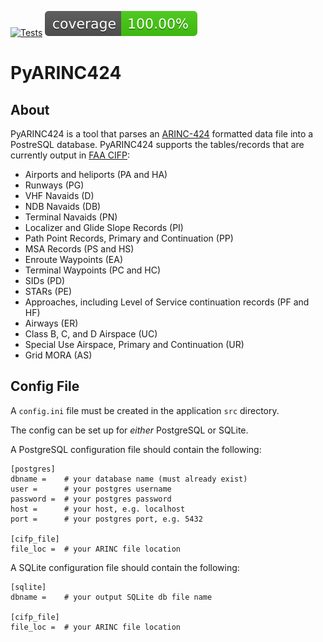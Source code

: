 [![Tests](https://github.com/robertjkeller/PyARINC424/actions/workflows/python-tests.yml/badge.svg)](https://github.com/robertjkeller/PyARINC424/actions/workflows/python-tests.yml) ![Coverage Status](./assets/badges/coverage-badge.svg?dummy=8484744)

# PyARINC424

## About

PyARINC424 is a tool that parses an [ARINC-424](https://en.wikipedia.org/wiki/ARINC_424) formatted data file into a PostreSQL database. PyARINC424 supports the tables/records that are currently output in [FAA CIFP](https://www.faa.gov/air_traffic/flight_info/aeronav/digital_products/cifp/download/):
- Airports and heliports (PA and HA)
- Runways (PG)
- VHF Navaids (D)
- NDB Navaids (DB)
- Terminal Navaids (PN)
- Localizer and Glide Slope Records (PI)
- Path Point Records, Primary and Continuation (PP)
- MSA Records (PS and HS)
- Enroute Waypoints (EA)
- Terminal Waypoints (PC and HC)
- SIDs (PD)
- STARs (PE)
- Approaches, including Level of Service continuation records (PF and HF)
- Airways (ER)
- Class B, C, and D Airspace (UC)
- Special Use Airspace, Primary and Continuation (UR)
- Grid MORA (AS)

## Config File
A `config.ini` file must be created in the application `src` directory. 

The config can be set up for *either* PostgreSQL or SQLite.

A PostgreSQL configuration file should contain the following:
```
[postgres]
dbname =    # your database name (must already exist)
user =      # your postgres username
password =  # your postgres password
host =      # your host, e.g. localhost
port =      # your postgres port, e.g. 5432

[cifp_file]
file_loc =  # your ARINC file location
```

A SQLite configuration file should contain the following:
```
[sqlite]
dbname =    # your output SQLite db file name

[cifp_file]
file_loc =  # your ARINC file location
```
